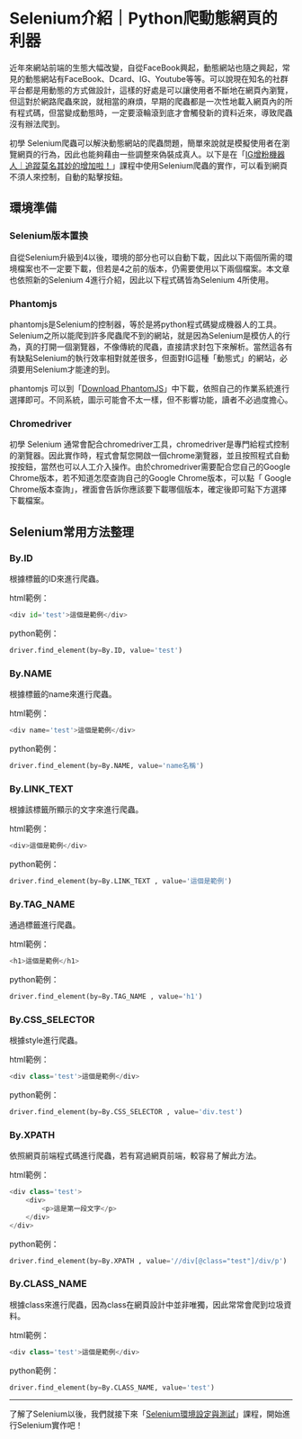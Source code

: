 # Selenium介紹｜Python爬動態網頁的利器
近年來網站前端的生態大幅改變，自從FaceBook興起，動態網站也隨之興起，常見的動態網站有FaceBook、Dcard、IG、Youtube等等。可以說現在知名的社群平台都是用動態的方式做設計，這樣的好處是可以讓使用者不斷地在網頁內瀏覽，但這對於網路爬蟲來說，就相當的麻煩，早期的爬蟲都是一次性地載入網頁內的所有程式碼，但當變成動態時，一定要滾輪滾到底才會觸發新的資料近來，導致爬蟲沒有辦法爬到。

初學 Selenium爬蟲可以解決動態網站的爬蟲問題，簡單來說就是模擬使用者在瀏覽網頁的行為，因此也能夠藉由一些調整來偽裝成真人。以下是在「[IG增粉機器人｜追蹤莫名其妙的增加啦！](/classification/crawler_king/80)」課程中使用Selenium爬蟲的實作，可以看到網頁不須人來控制，自動的點擊按鈕。

## 環境準備
### Selenium版本置換
自從Selenium升級到4以後，環境的部分也可以自動下載，因此以下兩個所需的環境檔案也不一定要下載，但若是4之前的版本，仍需要使用以下兩個檔案。本文章也依照新的Selenium 4進行介紹，因此以下程式碼皆為Selenium 4所使用。
### Phantomjs
phantomjs是Selenium的控制器，等於是將python程式碼變成機器人的工具。Selenium之所以能爬到許多爬蟲爬不到的網站，就是因為Selenium是模仿人的行為，真的打開一個瀏覽器，不像傳統的爬蟲，直接請求封包下來解析。當然這各有有缺點Selenium的執行效率相對就差很多，但面對IG這種「動態式」的網站，必須要用Selenium才能達的到。

phantomjs 可以到「[Download PhantomJS](https://phantomjs.org/download.html)」中下載，依照自己的作業系統進行選擇即可。不同系統，圖示可能會不太一樣，但不影響功能，讀者不必過度擔心。

### Chromedriver
初學 Selenium 通常會配合chromedriver工具，chromedriver是專門給程式控制的瀏覽器。因此實作時，程式會幫您開啟一個chrome瀏覽器，並且按照程式自動按按鈕，當然也可以人工介入操作。由於chromedriver需要配合您自己的Google Chrome版本，若不知道怎麼查詢自己的Google Chrome版本，可以點「 Google Chrome版本查詢」，裡面會告訴你應該要下載哪個版本，確定後即可點下方選擇下載檔案。

## Selenium常用方法整理
### By.ID
根據標籤的ID來進行爬蟲。

html範例：
```python
<div id='test'>這個是範例</div>
```

python範例：
```python
driver.find_element(by=By.ID, value='test') 
```

### By.NAME
根據標籤的name來進行爬蟲。

html範例：
```python
<div name='test'>這個是範例</div>
```
python範例：
```python
driver.find_element(by=By.NAME, value='name名稱') 
```
### By.LINK_TEXT
根據該標籤所顯示的文字來進行爬蟲。

html範例：
```python
<div>這個是範例</div>
```
python範例：
```python
driver.find_element(by=By.LINK_TEXT , value='這個是範例')
```
### By.TAG_NAME
通過標籤進行爬蟲。

html範例：
```python
<h1>這個是範例</h1>
```
python範例：
```python
driver.find_element(by=By.TAG_NAME , value='h1') 
```
### By.CSS_SELECTOR
根據style進行爬蟲。

html範例：
```python
<div class='test'>這個是範例</div>
```
python範例：
```python
driver.find_element(by=By.CSS_SELECTOR , value='div.test')
```
### By.XPATH
依照網頁前端程式碼進行爬蟲，若有寫過網頁前端，較容易了解此方法。

html範例：
```python
<div class='test'>
    <div>
        <p>這是第一段文字</p>
    </div>
</div>
```
python範例：
```python
driver.find_element(by=By.XPATH , value='//div[@class="test"]/div/p') 
```
### By.CLASS_NAME
根據class來進行爬蟲，因為class在網頁設計中並非唯獨，因此常常會爬到垃圾資料。

html範例：
```python
<div class='test'>這個是範例</div>
```
python範例：
```python
driver.find_element(by=By.CLASS_NAME, value='test') 
```


---

了解了Selenium以後，我們就接下來「[Selenium環境設定與測試](/classification/crawler_king/70)」課程，開始進行Selenium實作吧！
